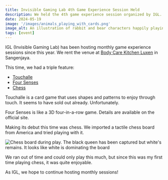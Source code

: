 ```yaml
---
title: Invisible Gaming Lab 4th Game Experience Session Held
description: We held the 4th game experience session organized by IGL. This time it was a board game session.
date: 2024-05-19
image: '/images/animals_playing_with_cards.png'
image_alt: An illustration of rabbit and bear characters happily playing a card game
tags: [event]
---
```


IGL (Invisible Gaming Lab) has been hosting monthly game experience sessions since this year. We rent the venue at [Body Care Kitchen Luxen](https://luxen.jp/) in Sangenjaya.

This time, we had a triple feature:

- [Touchalle](https://camp-fire.jp/projects/view/681357)
- [Four Senses](https://sugorokuya.jp/p/four-senses)
- [Chess](https://www.chesshouse.com/collections/chess-for-blind-or-visually-impaired/products/wooden-chess-set-for-the-blind-3-75-inch-king)

Touchalle is a card game that uses shapes and patterns to enjoy through touch. It seems to have sold out already. Unfortunately.

Four Senses is like a 3D four-in-a-row game. Details are available on the official site.

Making its debut this time was chess. We imported a tactile chess board from America and tried playing with it.

![Chess board during play. The black queen has been captured but white's remains. It looks like white is dominating the board]({{site.baseurl}}/images/chess_playing.jpg#wide)

We ran out of time and could only play this much, but since this was my first time playing chess, it was quite enjoyable.

As IGL, we hope to continue hosting monthly sessions!
